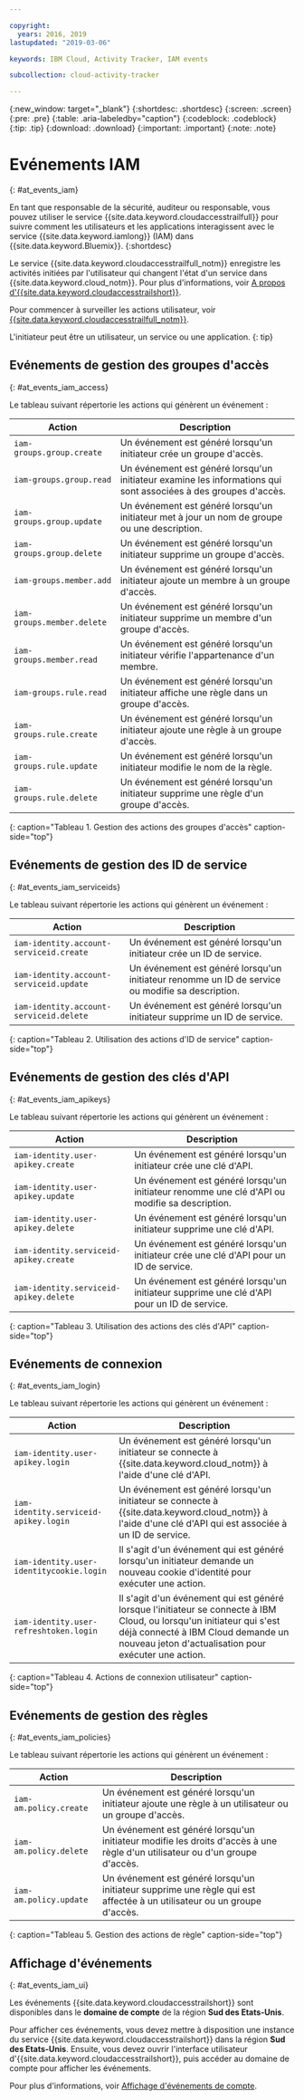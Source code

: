 ```yaml
---

copyright:
  years: 2016, 2019
lastupdated: "2019-03-06"

keywords: IBM Cloud, Activity Tracker, IAM events

subcollection: cloud-activity-tracker

---
```


{:new_window: target="_blank"}
{:shortdesc: .shortdesc}
{:screen: .screen}
{:pre: .pre}
{:table: .aria-labeledby="caption"}
{:codeblock: .codeblock}
{:tip: .tip}
{:download: .download}
{:important: .important}
{:note: .note}


# Evénements IAM
{: #at_events_iam}

En tant que responsable de la sécurité, auditeur ou responsable, vous pouvez utiliser le service {{site.data.keyword.cloudaccesstrailfull}} pour suivre comment les utilisateurs et les applications interagissent avec le service {{site.data.keyword.iamlong}} (IAM) dans {{site.data.keyword.Bluemix}}. 
{:shortdesc}

Le service {{site.data.keyword.cloudaccesstrailfull_notm}} enregistre les activités initiées par l'utilisateur qui changent l'état d'un service dans {{site.data.keyword.cloud_notm}}. Pour plus d'informations, voir [A propos d'{{site.data.keyword.cloudaccesstrailshort}}](/docs/services/cloud-activity-tracker?topic=cloud-activity-tracker-activity_tracker_ov#activity_tracker_ov).

Pour commencer à surveiller les actions utilisateur, voir [{{site.data.keyword.cloudaccesstrailfull_notm}}](/docs/services/cloud-activity-tracker?topic=cloud-activity-tracker-getting-started-with-cla#getting-started-with-cla). 

L'initiateur peut être un utilisateur, un service ou une application.
{: tip}

## Evénements de gestion des groupes d'accès
{: #at_events_iam_access}

Le tableau suivant répertorie les actions qui génèrent un événement :

| Action | Description |
|----------|---------|
| `iam-groups.group.create`   | Un événement est généré lorsqu'un initiateur crée un groupe d'accès. | 
| `iam-groups.group.read`     | Un événement est généré lorsqu'un initiateur examine les informations qui sont associées à des groupes d'accès. |
| `iam-groups.group.update`   | Un événement est généré lorsqu'un initiateur met à jour un nom de groupe ou une description. |
| `iam-groups.group.delete`   | Un événement est généré lorsqu'un initiateur supprime un groupe d'accès. |
| `iam-groups.member.add`     | Un événement est généré lorsqu'un initiateur ajoute un membre à un groupe d'accès. |
| `iam-groups.member.delete`  | Un événement est généré lorsqu'un initiateur supprime un membre d'un groupe d'accès. |
| `iam-groups.member.read`    | Un événement est généré lorsqu'un initiateur vérifie l'appartenance d'un membre. |
| `iam-groups.rule.read`      | Un événement est généré lorsqu'un initiateur affiche une règle dans un groupe d'accès. |
| `iam-groups.rule.create`    | Un événement est généré lorsqu'un initiateur ajoute une règle à un groupe d'accès. |
| `iam-groups.rule.update`    | Un événement est généré lorsqu'un initiateur modifie le nom de la règle. |
| `iam-groups.rule.delete`    | Un événement est généré lorsqu'un initiateur supprime une règle d'un groupe d'accès. |
{: caption="Tableau 1. Gestion des actions des groupes d'accès" caption-side="top"} 



## Evénements de gestion des ID de service
{: #at_events_iam_serviceids}

Le tableau suivant répertorie les actions qui génèrent un événement :

| Action | Description |
|----------|---------|
| `iam-identity.account-serviceid.create` | Un événement est généré lorsqu'un initiateur crée un ID de service.  | 
| `iam-identity.account-serviceid.update` | Un événement est généré lorsqu'un initiateur renomme un ID de service ou modifie sa description. | 
| `iam-identity.account-serviceid.delete` | Un événement est généré lorsqu'un initiateur supprime un ID de service. | 
{: caption="Tableau 2. Utilisation des actions d'ID de service" caption-side="top"} 


## Evénements de gestion des clés d'API
{: #at_events_iam_apikeys}

Le tableau suivant répertorie les actions qui génèrent un événement :

| Action | Description |
|----------|---------|
| `iam-identity.user-apikey.create`      | Un événement est généré lorsqu'un initiateur crée une clé d'API. | 
| `iam-identity.user-apikey.update`      | Un événement est généré lorsqu'un initiateur renomme une clé d'API ou modifie sa description. |  
| `iam-identity.user-apikey.delete`      | Un événement est généré lorsqu'un initiateur supprime une clé d'API. |  
| `iam-identity.serviceid-apikey.create` | Un événement est généré lorsqu'un initiateur crée une clé d'API pour un ID de service. |  
| `iam-identity.serviceid-apikey.delete` | Un événement est généré lorsqu'un initiateur supprime une clé d'API pour un ID de service. |  
{: caption="Tableau 3. Utilisation des actions des clés d'API" caption-side="top"} 


## Evénements de connexion
{: #at_events_iam_login}

Le tableau suivant répertorie les actions qui génèrent un événement :

| Action | Description |
|----------|---------|
| `iam-identity.user-apikey.login`         | Un événement est généré lorsqu'un initiateur se connecte à {{site.data.keyword.cloud_notm}} à l'aide d'une clé d'API. |  
| `iam-identity.serviceid-apikey.login`    | Un événement est généré lorsqu'un initiateur se connecte à {{site.data.keyword.cloud_notm}} à l'aide d'une clé d'API qui est associée à un ID de service. |  
| `iam-identity.user-identitycookie.login` | Il s'agit d'un événement qui est généré lorsqu'un initiateur demande un nouveau cookie d'identité pour exécuter une action. |
| `iam-identity.user-refreshtoken.login`   | Il s'agit d'un événement qui est généré lorsque l'initiateur se connecte à IBM Cloud, ou lorsqu'un initiateur qui s'est déjà connecté à IBM Cloud demande un nouveau jeton d'actualisation pour exécuter une action. |
{: caption="Tableau 4. Actions de connexion utilisateur" caption-side="top"} 


## Evénements de gestion des règles
{: #at_events_iam_policies}

Le tableau suivant répertorie les actions qui génèrent un événement :

| Action | Description |
|----------|---------|
| `iam-am.policy.create` | Un événement est généré lorsqu'un initiateur ajoute une règle à un utilisateur ou un groupe d'accès. |
| `iam-am.policy.delete` | Un événement est généré lorsqu'un initiateur modifie les droits d'accès à une règle d'un utilisateur ou d'un groupe d'accès.|
| `iam-am.policy.update` | Un événement est généré lorsqu'un initiateur supprime une règle qui est affectée à un utilisateur ou un groupe d'accès. |
{: caption="Tableau 5. Gestion des actions de règle" caption-side="top"} 


## Affichage d'événements
{: #at_events_iam_ui}

Les événements {{site.data.keyword.cloudaccesstrailshort}} sont disponibles dans le **domaine de compte** de la région **Sud des Etats-Unis**.

Pour afficher ces événements, vous devez mettre à disposition une instance du service {{site.data.keyword.cloudaccesstrailshort}} dans la région **Sud des Etats-Unis**. Ensuite, vous devez ouvrir l'interface utilisateur d'{{site.data.keyword.cloudaccesstrailshort}}, puis accéder au domaine de compte pour afficher les événements. 

Pour plus d'informations, voir [Affichage d'événements de compte](/docs/services/cloud-activity-tracker/how-to/manage-events-ui?topic=cloud-activity-tracker-view_acc_events#view_acc_events_account_events).



